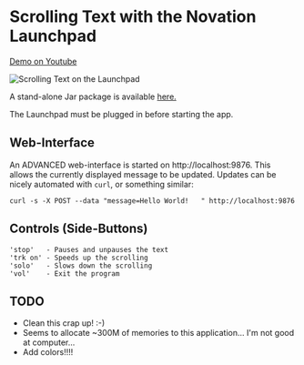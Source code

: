 # Scrolling Text with the Novation Launchpad

[Demo on Youtube](http://youtu.be/Zwbro6do84U)

<img src="https://raw.github.com/sordina/launchtext/master/images/launchtext.png" alt="Scrolling Text on the Launchpad" />

A stand-alone Jar package is available [here.](http://s3.amazonaws.com/sordina.binaries/launchtext-0.0.3-standalone.jar)

The Launchpad must be plugged in before starting the app.

## Web-Interface

An ADVANCED web-interface is started on http://localhost:9876. This allows
the currently displayed message to be updated. Updates can be nicely automated with
`curl`, or something similar:

    curl -s -X POST --data "message=Hello World!   " http://localhost:9876

## Controls (Side-Buttons)

    'stop'   - Pauses and unpauses the text
    'trk on' - Speeds up the scrolling
    'solo'   - Slows down the scrolling
    'vol'    - Exit the program

## TODO

* Clean this crap up! :-)
* Seems to allocate ~300M of memories to this application... I'm not good at computer...
* Add colors!!!!
